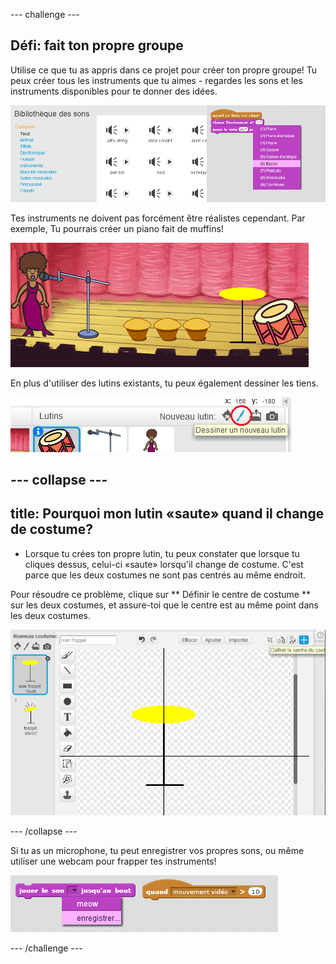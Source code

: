 \--- challenge \---

## Défi: fait ton propre groupe

Utilise ce que tu as appris dans ce projet pour créer ton propre groupe! Tu peux créer tous les instruments que tu aimes - regardes les sons et les instruments disponibles pour te donner des idées.

![capture d'écran](images/band-ideas.png)

Tes instruments ne doivent pas forcément être réalistes cependant. Par exemple, Tu pourrais créer un piano fait de muffins!

![capture d'écran](images/band-piano.png)

En plus d'utiliser des lutins existants, tu peux également dessiner les tiens.

![capture d'écran](images/band-draw.png)

## \--- collapse \---

## title: Pourquoi mon lutin «saute» quand il change de costume?

+ Lorsque tu crées ton propre lutin, tu peux constater que lorsque tu cliques dessus, celui-ci «saute» lorsqu'il change de costume. C'est parce que les deux costumes ne sont pas centrés au même endroit.

Pour résoudre ce problème, clique sur ** Définir le centre de costume ** sur les deux costumes, et assure-toi que le centre est au même point dans les deux costumes.

![capture d'écran](images/band-center.png)

\--- /collapse \---

Si tu as un microphone, tu peut enregistrer vos propres sons, ou même utiliser une webcam pour frapper tes instruments!

![capture d'écran](images/band-io.png)

\--- /challenge \---